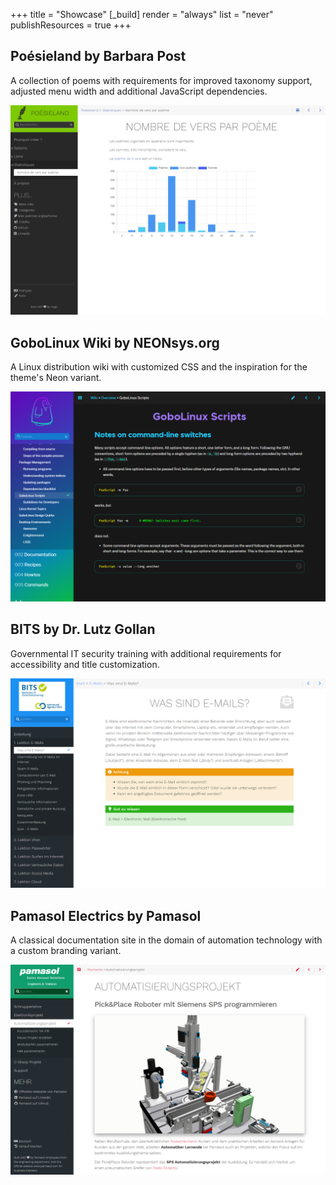 +++
title = "Showcase"
[_build]
  render = "always"
  list = "never"
  publishResources = true
+++

## Poésieland by Barbara Post

A collection of poems with requirements for improved taxonomy support, adjusted menu width and additional JavaScript dependencies.

[![Poésieland image](poesieland.png?width=60pc&lightbox=false)](https://poesieland.github.io/)

## GoboLinux Wiki by NEONsys.org

A Linux distribution wiki with customized CSS and the inspiration for the theme's Neon variant.

[![GoboLinux image](gobolinux.png?width=60pc&lightbox=false)](https://wiki.gobolinux.org/)

## BITS by Dr. Lutz Gollan

Governmental IT security training with additional requirements for accessibility and title customization.

[![BITS image](bits-train.png?width=60pc&lightbox=false)](https://bits-training.de/training/)

## Pamasol Electrics by Pamasol

A classical documentation site in the domain of automation technology with a custom branding variant.

[![Pamasol Electrics](pamasol-electrics-portal.png?width=60pc&lightbox=false)](https://pamasol.github.io/de/)
